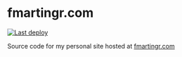 # fmartingr.com

[![Last deploy](https://builds.sr.ht/~fmartingr/fmartingr.com/pages.yml.svg)](https://builds.sr.ht/~fmartingr/fmartingr.com/pages.yml?)

Source code for my personal site hosted at [fmartingr.com](https://fmartingr.com)
